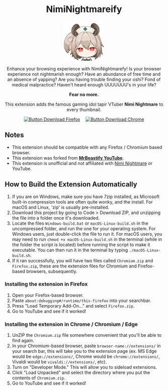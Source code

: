 <div align = center>

# NimiNightmareify

![Nimi Nightmare](https://github.com/Zeppelins-Forever/NimiNightmareify-Youtube/blob/main/icon.png?raw=true)

Enhance your browsing experience with NimiNightmarefy!
Is your browser experience not nightmarish enough?
Have an abundance of free time and an absence of yapping?
Are you having trouble finding your oshi?
Fond of medical malpractice?
Haven't heard enough UUUUUUU's in your life?

**Fear no more.**

This extension adds the famous gaming idol tapir VTuber
**Nimi Nightmare** to every thumbnail.

[![Button Download Firefox]][Download Firefox]  
[![Button Download Chrome]][Download Chrome]

</div>

## Notes

- This extension should be compatible with any Firefox / Chromium based browser.
- This extension was forked from **[MrBeastify YouTube](https://github.com/MagicJinn/MrBeastify-Youtube/tree/main)**.
- This extension is unofficial and not affiliated with [Nimi Nightmare](https://www.youtube.com/@niminightmare) or YouTube.

## How to Build the Extension Automatically

1. If you are on Windows, make sure you have 7zip installed, as Microsoft built-in compression tools are often quite wonky, and the install. For macOS and Linux, 'zip' is usually pre-installed.
2. Download this project by going to Code > Download ZIP, and unzipping the file into a folder once it's downloaded.
3. Locate the files `Windows-build.bat` or `macOS-Linux-build.sh` in the uncompressed folder, and run the one for your operating system. For Windows users, just double-click the file to run it. For macOS users, you may need to run `chmod +x macOS-Linux-build.sh` in the terminal (while in the folder the script is located) before running the script to make it executable. You can then run it in the terminal by typing `./macOS-Linux-build.sh`.
4. If it ran successfully, you will have two files called `Chromium.zip` and `Firefox.zip`, these are the extension files for Chromium and Firefox-based browsers, subsequently.

### Installing the extension in Firefox
1. Open your Firefox-based browser.
2. Paste `about:debugging#/runtime/this-firefox` into your searchbar.
3. Press "Load Temporary Add-On..." and select `Firefox.zip`.
4. Go to YouTube and see if it worked!

### Installing the extension in Chrome / Chromium / Edge
1. UnZIP the `Chromium.zip` file somewhere convenient that you'll be able to find again.
2. In your Chromium-based browser, paste `browser-name://extensions/` in your search bar, this will take you to the extension page (ex. MS Edge would be `edge://extensions/`, Chrome would be `chrome://extensions/`, Vivaldi would be `vivaldi://extensions/`, etc).
3. Turn on "Developer Mode." This will allow you to sideload extensions.
4. Click "Load Unpacked" and select the directory where you put the contents of `Chromium.zip`.
5. Go to YouTube and see if it worked!

<!----------------------------------------------------------------------------->

[Button Download Firefox]: https://img.shields.io/badge/Firefox-FF7139?style=for-the-badge&logoColor=white&logo=Firefox
[Button Download Chrome]: https://img.shields.io/badge/Chrome-4285F4?style=for-the-badge&logoColor=white&logo=GoogleChrome


[Download Firefox]: https://addons.mozilla.org/en-US/firefox/addon/youtube-niminightmareify/
[Download Chrome]: https://chromewebstore.google.com/detail/youtube-niminightmareify/bbahnmbbdlijjcpoabmlolamkbeifjgj

